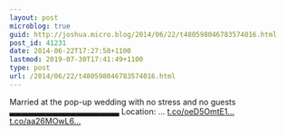 ```yaml
---
layout: post
microblog: true
guid: http://joshua.micro.blog/2014/06/22/t480598046783574016.html
post_id: 41231
date: 2014-06-22T17:27:58+1100
lastmod: 2019-07-30T17:41:49+1100
type: post
url: /2014/06/22/t480598046783574016.html
---
```

Married at the pop-up wedding with no stress and no guests ▃▃▃▃▃▃▃▃▃▃▃▃▃▃▃▃▃▃
Location: ... [t.co/oeD5OmtE1...](http://t.co/oeD5OmtE1t) [t.co/aa26MOwL6...](http://t.co/aa26MOwL6y)
